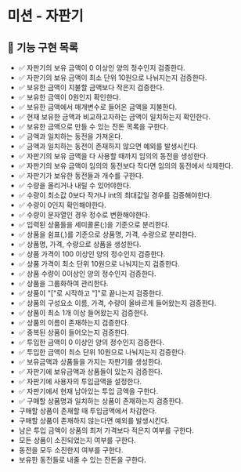 # 미션 - 자판기

## 🧋 기능 구현 목록
- ✅ 자판기의 보유 금액이 0 이상인 양의 정수인지 검증한다.
- ✅ 자판기의 보유 금액이 최소 단위 10원으로 나눠지는지 검증한다.
- ✅ 보유한 금액이 지불할 금액보다 작은지 검증한다.
- ✅ 보유한 금액이 0원인지 확인한다.
- ✅ 보유한 금액에서 매개변수로 들어온 금액을 지불한다.
- ✅ 현재 보유한 금액과 비교하고자하는 금액이 일치하는지 확인한다.
- ✅ 보유한 금액으로 만들 수 있는 잔돈 목록을 구한다.
- ✅ 금액과 일치하는 동전을 가져온다.
- ✅ 금액과 일치하는 동전이 존재하지 않으면 예외를 발생시킨다.
- ✅ 자판기의 보유 금액을 다 사용할 때까지 임의의 동전을 생성한다.
- ✅ 자판기의 보유 금액이 임의의 동전보다 작다면 임의의 동전에서 삭제한다.
- ✅ 자판기가 보유한 동전들과 개수를 구한다.
- ✅ 수량을 올리거나 내릴 수 있어야한다.
- ✅ 수량이 최소값 0보다 작거나 int의 최대값일 경우를 검증해야한다.
- ✅ 수량이 0인지 확인해야한다.
- ✅ 수량이 문자열인 경우 정수로 변환해야한다.
- ✅ 입력된 상품들을 세미콜론(;)을 기준으로 분리한다.
- ✅ 상품을 쉼표(,)를 기준으로 상품명, 가격, 수량으로 분리한다.
- ✅ 상품명, 가격, 수량으로 상품을 생성한다.
- ✅ 상품 가격이 100 이상인 양의 정수인지 검증한다.
- ✅ 상품 가격이 최소 단위 10원으로 나눠지는지 검증한다.
- ✅ 상품 수량이 0이상인 양의 정수인지 검증한다.
- ✅ 상품을 그룹화하여 관리한다.
- ✅ 상품이 "["로 시작하고 "]"로 끝나는지 검증한다.
- ✅ 상품의 구성요소 이름, 가격, 수량이 올바르게 들어왔는지 검증한다.
- ✅ 상품이 최소 1개 이상 들어왔는지 검증한다.
- ✅ 상품의 이름이 존재하는지 검증한다.
- ✅ 중복된 상품이 들어오는지 검증한다.
- ✅ 투입한 금액이 0 이상인 양의 정수인지 검증한다.
- ✅ 투입한 금액이 최소 단위 10원으로 나눠지는지 검증한다.
- ✅ 보유금액과 상품들을 가지는 자판기를 생성한다.
- ✅ 자판기에 보유금액과 상품들이 있는지 검증한다.
- ✅ 자판기에 사용자의 투입금액을 설정한다.
- ✅ 자판기에서 현재 남아있는 투입 금액을 구한다.
- ✅ 구매할 상품명과 일치하는 상품이 존재하는지 검증한다.
- 구매할 상품이 존재할 때 투입금액에서 차감한다.
- 구매할 상품이 존재하지 않는다면 예외를 발생시킨다.
- 남은 투입 금액이 상품의 최저 가격보다 적은지 여부를 구한다.
- 모든 상품이 소진되었는지 여부를 구한다.
- 동전을 모두 소진한지 여부를 구한다.
- 보유한 동전들로 내줄 수 있는 잔돈을 구한다.
